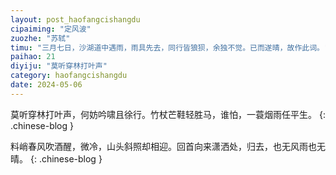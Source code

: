 ```yaml
---
layout: post_haofangcishangdu
cipaiming: "定风波"
zuozhe: "苏轼"
timu: "三月七日，沙湖道中遇雨，雨具先去，同行皆狼狈，余独不觉。已而遂晴，故作此词。"
paihao: 21
diyiju: "莫听穿林打叶声"
category: haofangcishangdu
date: 2024-05-06
---
```


莫听穿林打叶声，何妨吟啸且徐行。竹杖芒鞋轻胜马，谁怕，一蓑烟雨任平生。
{: .chinese-blog }

料峭春风吹酒醒，微冷，山头斜照却相迎。回首向来潇洒处，归去，也无风雨也无晴。
{: .chinese-blog }
